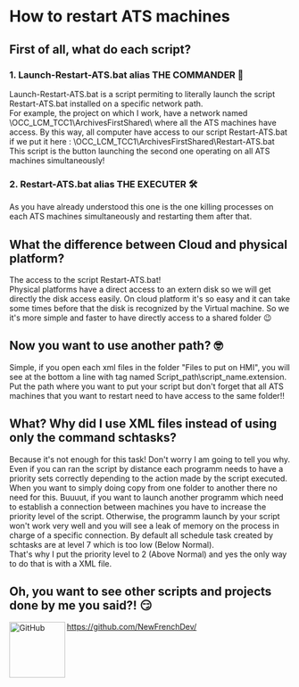 # How to restart ATS machines

## First of all, what do each script?

### 1. Launch-Restart-ATS.bat alias THE COMMANDER 🚀

Launch-Restart-ATS.bat is a script permiting to literally launch the script Restart-ATS.bat installed on a specific network path.  
For example, the project on which I work, have a network named \\OCC_LCM_TCC1\ArchivesFirstShared\ where all the ATS machines have access. By this way, all computer have access to our script Restart-ATS.bat if we put it here : \\OCC_LCM_TCC1\ArchivesFirstShared\Restart-ATS.bat  
This script is the button launching the second one operating on all ATS machines simultaneously!

### 2. Restart-ATS.bat alias THE EXECUTER 🛠️

As you have already understood this one is the one killing processes on each ATS machines simultaneously and restarting them after that.

## What the difference between Cloud and physical platform?

The access to the script Restart-ATS.bat!  
Physical platforms have a direct access to an extern disk so we will get directly the disk access easily. On cloud platform it's so easy and it can take some times before that the disk is recognized by the Virtual machine. So we it's more simple and faster to have directly access to a shared folder 😉

## Now you want to use another path? 🤓

Simple, if you open each xml files in the folder "Files to put on HMI", you will see at the bottom a line with tag named <Command>Script_path\script_name.extension</Command>. Put the path where you want to put your script but don't forget that all ATS machines that you want to restart need to have access to the same folder!!

## What? Why did I use XML files instead of using only the command schtasks?

Because it's not enough for this task! Don't worry I am going to tell you why.  
Even if you can ran the script by distance each programm needs to have a priority sets correctly depending to the action made by the script executed.  
When you want to simply doing copy from one folder to another there no need for this. Buuuut, if you want to launch another programm which need to establish a connection between machines you have to increase the priority level of the script. Otherwise, the programm launch by your script won't work very well and you will see a leak of memory on the process in charge of a specific connection.
By default all schedule task created by schtasks are at level 7 which is too low (Below Normal).   
That's why I put the priority level to 2 (Above Normal) and yes the only way to do that is with a XML file.

## Oh, you want to see other scripts and projects done by me you said?! 😏

[<img align="left" alt="GitHub" width="100px" src="https://img.shields.io/badge/github%20-%23121011.svg?&style=for-the-badge&logo=github&logoColor=white"/>](https://github.com/NewFrenchDev) https://github.com/NewFrenchDev/
